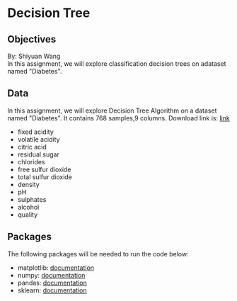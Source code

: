 # Decision Tree
## Objectives
By: Shiyuan Wang\
In this assignment, we will explore classification decision trees on adataset named "Diabetes". 

## Data
In this assignment, we will explore Decision Tree Algorithm on a dataset named "Diabetes". It contains 768 samples,9 columns. Download link is: [link](https://www.kaggle.com/uciml/pima-indians-diabetes-database)
* fixed acidity
* volatile acidity
* citric acid
* residual sugar
* chlorides
* free sulfur dioxide
* total sulfur dioxide
* density
* pH
* sulphates
* alcohol
* quality


## Packages
The following packages will be needed to run the code below:
*   matplotlib: [documentation](https://matplotlib.org/stable/api/_as_gen/matplotlib.pyplot.html)
*   numpy: [documentation](https://numpy.org/devdocs/)
*   pandas: [documentation](https://pandas.pydata.org/docs/)
*   sklearn: [documentation](https://scikit-learn.org/stable/)
